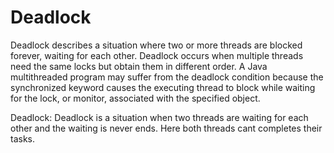 # Deadlock

Deadlock describes a situation where two or more threads are blocked forever, waiting for each other. Deadlock occurs
when multiple threads need the same locks but obtain them in different order. A Java multithreaded program may suffer
from the deadlock condition because the synchronized keyword causes the executing thread to block while waiting for the
lock, or monitor, associated with the specified object.

Deadlock: Deadlock is a situation when two threads are waiting for each other and the waiting is never ends. Here both
threads cant completes their tasks.
